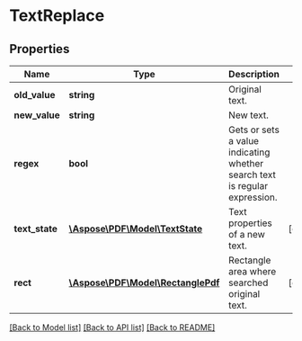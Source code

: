 # TextReplace

## Properties
Name | Type | Description | Notes
------------ | ------------- | ------------- | -------------
**old_value** | **string** | Original text. | 
**new_value** | **string** | New text. | 
**regex** | **bool** | Gets or sets a value indicating whether search text is regular expression. | 
**text_state** | [**\Aspose\PDF\Model\TextState**](TextState.md) | Text properties of a new text. | [optional] 
**rect** | [**\Aspose\PDF\Model\RectanglePdf**](RectanglePdf.md) | Rectangle area where searched original text. | [optional] 

[[Back to Model list]](../README.md#documentation-for-models) [[Back to API list]](../README.md#documentation-for-api-endpoints) [[Back to README]](../README.md)


